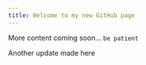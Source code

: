 ```yaml
---
title: Welcome to my new GitHub page
---
```


More content coming soon... `be patient`

Another update made here
